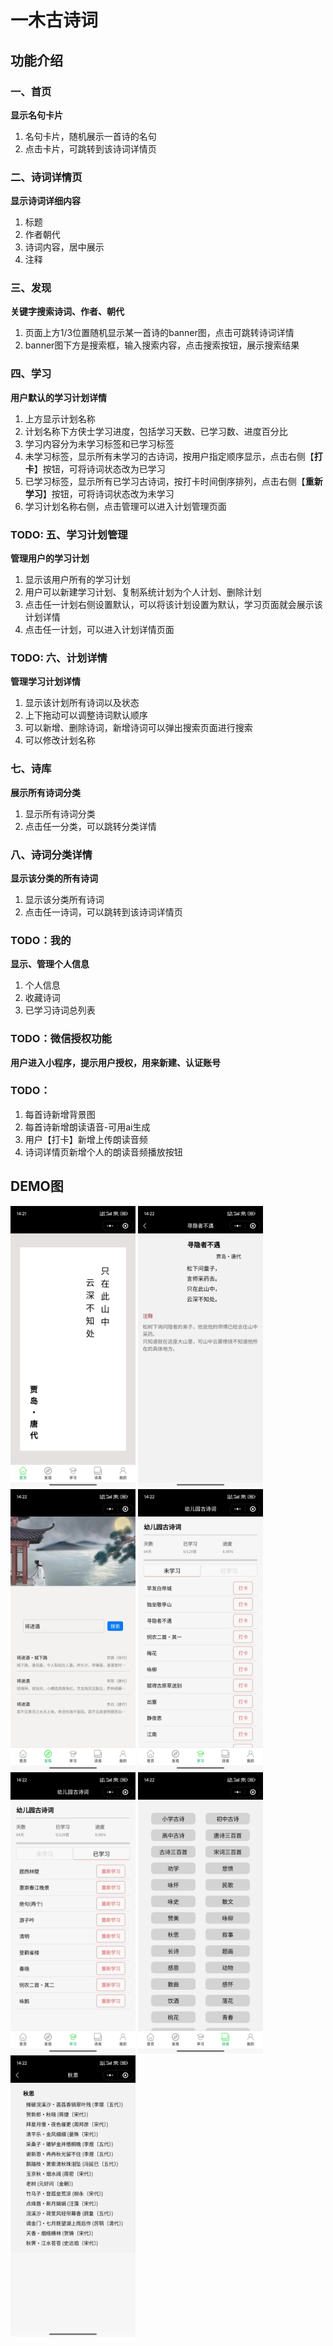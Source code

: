 # 一木古诗词
## 功能介绍
### 一、首页
**显示名句卡片**
1. 名句卡片，随机展示一首诗的名句  
2. 点击卡片，可跳转到该诗词详情页  

### 二、诗词详情页
**显示诗词详细内容**
1. 标题  
2. 作者朝代  
3. 诗词内容，居中展示
4. 注释

### 三、发现
**关键字搜索诗词、作者、朝代**
1. 页面上方1/3位置随机显示某一首诗的banner图，点击可跳转诗词详情
2. banner图下方是搜索框，输入搜索内容，点击搜索按钮，展示搜索结果

### 四、学习
**用户默认的学习计划详情**
1. 上方显示计划名称
2. 计划名称下方侠士学习进度，包括学习天数、已学习数、进度百分比
3. 学习内容分为未学习标签和已学习标签
4. 未学习标签，显示所有未学习的古诗词，按用户指定顺序显示，点击右侧【**打卡**】按钮，可将诗词状态改为已学习
5. 已学习标签，显示所有已学习古诗词，按打卡时间倒序排列，点击右侧【**重新学习**】按钮，可将诗词状态改为未学习
6. 学习计划名称右侧，点击管理可以进入计划管理页面

### TODO: 五、学习计划管理
**管理用户的学习计划**
1. 显示该用户所有的学习计划
2. 用户可以新建学习计划、复制系统计划为个人计划、删除计划
3. 点击任一计划右侧设置默认，可以将该计划设置为默认，学习页面就会展示该计划详情
4. 点击任一计划，可以进入计划详情页面

### TODO: 六、计划详情
**管理学习计划详情**
1. 显示该计划所有诗词以及状态
2. 上下拖动可以调整诗词默认顺序
3. 可以新增、删除诗词，新增诗词可以弹出搜索页面进行搜索
4. 可以修改计划名称

### 七、诗库
**展示所有诗词分类**
1. 显示所有诗词分类
2. 点击任一分类，可以跳转分类详情

### 八、诗词分类详情
**显示该分类的所有诗词**
1. 显示该分类所有诗词
2. 点击任一诗词，可以跳转到该诗词详情页

### TODO：我的
**显示、管理个人信息**
1. 个人信息
2. 收藏诗词
3. 已学习诗词总列表

### TODO：微信授权功能
**用户进入小程序，提示用户授权，用来新建、认证账号**

### TODO：
1. 每首诗新增背景图
2. 每首诗新增朗读语音-可用ai生成
3. 用户【打卡】新增上传朗读音频
4. 诗词详情页新增个人的朗读音频播放按钮

## DEMO图
   <img src="img/demo/一、首页.jpg" alt="Image" width="200" height="450">
   <img src="img/demo/二、诗词详情页.jpg" alt="Image" width="200" height="450">
   <img src="img/demo/三、发现.jpg" alt="Image" width="200" height="450">
   <img src="img/demo/四、学习1.jpg" alt="Image" width="200" height="450">
   <img src="img/demo/四、学习2.jpg" alt="Image" width="200" height="450">
   <img src="img/demo/七、诗库.jpg" alt="Image" width="200" height="450">
   <img src="img/demo/八、诗词分类详情.jpg" alt="Image" width="200" height="450">
